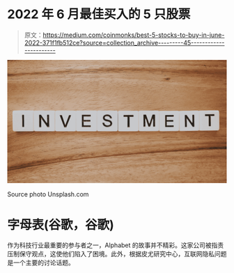 # 2022 年 6 月最佳买入的 5 只股票

> 原文：<https://medium.com/coinmonks/best-5-stocks-to-buy-in-june-2022-371f1fb512ce?source=collection_archive---------45----------------------->

![](img/0b97f56cea3f63b472a89b7202a7a467.png)

Source photo Unsplash.com

# 字母表(谷歌，谷歌)

作为科技行业最重要的参与者之一，Alphabet 的故事并不精彩。这家公司被指责压制保守观点，这使他们陷入了困境。此外，根据皮尤研究中心，互联网隐私问题是一个主要的讨论话题。